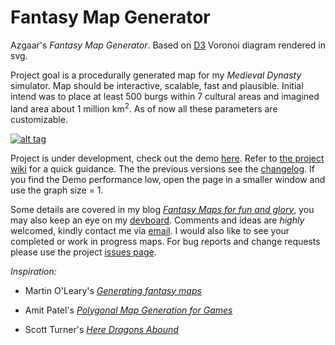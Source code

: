 # Fantasy Map Generator

Azgaar's _Fantasy Map Generator_. Based on [D3](https://d3js.org) Voronoi diagram rendered in svg.

Project goal is a procedurally generated map for my *Medieval Dynasty* simulator. Map should be interactive, scalable, fast and plausible. Initial intend was to place at least 500 burgs within 7 cultural areas and imagined land area about 1 million km<sup>2</sup>. As of now all these parameters are customizable.

[![alt tag](https://i0.wp.com/azgaar.files.wordpress.com/2017/03/80k-part.png)](https://azgaar.wordpress.com)

Project is under development, check out the demo [here](https://azgaar.github.io/Fantasy-Map-Generator). Refer to [the project wiki](https://github.com/Azgaar/Fantasy-Map-Generator/wiki) for a quick guidance. The the previous versions see the [changelog](https://github.com/Azgaar/Fantasy-Map-Generator/wiki/Changelog). If you find the Demo performance low, open the page in a smaller window and use the graph size = 1.

Some details are covered in my blog [_Fantasy Maps for fun and glory_](https://azgaar.wordpress.com), you may also keep an eye on my [devboard](https://trello.com/b/7x832DG4/fantasy-map-generator). Comments and ideas are *highly* welcomed, kindly contact me via [email](mailto:maxganiev@yandex.ru). I would also like to see your completed or work in progress maps. For bug reports and change requests please use the project [issues page](https://github.com/Azgaar/Fantasy-Map-Generator/issues).

_Inspiration:_

* Martin O'Leary's [_Generating fantasy maps_](https://mewo2.com/notes/terrain)

* Amit Patel's [_Polygonal Map Generation for Games_](http://www-cs-students.stanford.edu/~amitp/game-programming/polygon-map-generation)

* Scott Turner's [_Here Dragons Abound_](https://heredragonsabound.blogspot.com)
